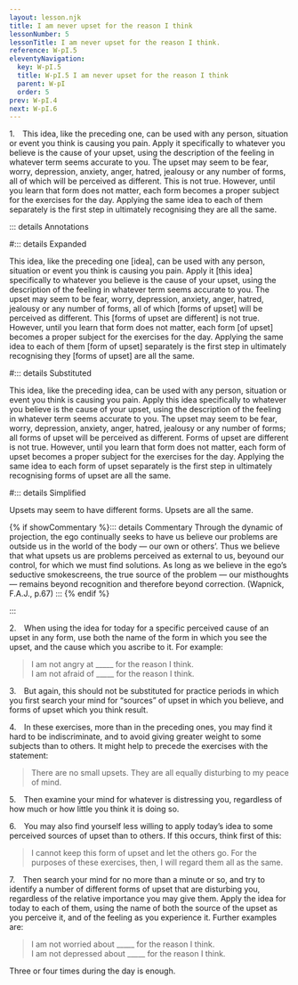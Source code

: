 ```yaml
---
layout: lesson.njk
title: I am never upset for the reason I think
lessonNumber: 5
lessonTitle: I am never upset for the reason I think.
reference: W-pI.5
eleventyNavigation:
  key: W-pI.5
  title: W-pI.5 I am never upset for the reason I think
  parent: W-pI
  order: 5
prev: W-pI.4
next: W-pI.6
---
```


1. This idea, like the preceding one, can be used with any person, situation or event you think is causing you pain. 
Apply it specifically to whatever you believe is the cause of your upset, using the description of the feeling in whatever term seems accurate to you. 
The upset may seem to be fear, worry, depression, anxiety, anger, hatred, jealousy or any number of forms, all of which will be perceived as different. 
This is not true. 
However, until you learn that form does not matter, each form becomes a proper subject for the exercises for the day. 
Applying the same idea to each of them separately is the first step in ultimately recognising they are all the same.

::: details Annotations

#::: details Expanded

This idea, like the preceding one [idea], can be used with any person, situation or event you think is causing you pain. 
Apply it [this idea] specifically to whatever you believe is the cause of your upset, using the description of the feeling in whatever term seems accurate to you. 
The upset may seem to be fear, worry, depression, anxiety, anger, hatred, jealousy or any number of forms, all of which [forms of upset] will be perceived as different. This [forms of upset are different] is not true. 
However, until you learn that form does not matter, each form [of upset] becomes a proper subject for the exercises for the day. 
Applying the same idea to each of them [form of upset] separately is the first step in ultimately recognising they [forms of upset] are all the same.

#::: details Substituted

This idea, like the preceding idea, can be used with any person, situation or event you think is causing you pain. 
Apply this idea specifically to whatever you believe is the cause of your upset, using the description of the feeling in whatever term seems accurate to you. 
The upset may seem to be fear, worry, depression, anxiety, anger, hatred, jealousy or any number of forms; all forms of upset will be perceived as different. 
Forms of upset are different is not true. 
However, until you learn that form does not matter, each form of upset becomes a proper subject for the exercises for the day. 
Applying the same idea to each form of upset separately is the first step in ultimately recognising forms of upset are all the same.

#::: details Simplified

Upsets may seem to have different forms. 
Upsets are all the same.

{% if showCommentary %}::: details Commentary
Through the dynamic of projection, the ego continually seeks to have us believe our problems are outside us in the world of the body — our own or others’. Thus we believe that what upsets us are problems perceived as external to us, beyound our control, for which we must find solutions. As long as we believe in the ego’s seductive smokescreens, the true source of the problem — our misthoughts — remains beyond recognition and therefore beyond correction. (Wapnick, F.A.J., p.67)
::: {% endif %}

:::

2. When using the idea for today for a specific perceived cause of an upset in any form, use both the name of the form in which you see the upset, and the cause which you ascribe to it. For example:

>I am not angry at _____ for the reason I think.  
I am not afraid of _____ for the reason I think.

3. But again, this should not be substituted for practice periods in which you first search your mind for <q>sources</q> of upset in which you believe, and forms of upset which you think result.

4. In these exercises, more than in the preceding ones, you may find it hard to be indiscriminate, and to avoid giving greater weight to some subjects than to others. 
It might help to precede the exercises with the statement:

>There are no small upsets. 
They are all equally disturbing to my peace of mind.

5. Then examine your mind for whatever is distressing you, regardless of how much or how little you think it is doing so.

6. You may also find yourself less willing to apply today’s idea to some perceived sources of upset than to others. 
If this occurs, think first of this:

>I cannot keep this form of upset and let the others go. 
For the purposes of these exercises, then, I will regard them all as the same.

7. Then search your mind for no more than a minute or so, and try to identify a number of different forms of upset that are disturbing you, regardless of the relative importance you may give them. 
Apply the idea for today to each of them, using the name of both the source of the upset as you perceive it, and of the feeling as you experience it. 
Further examples are:

>I am not worried about _____ for the reason I think.  
I am not depressed about _____ for the reason I think.

Three or four times during the day is enough.
